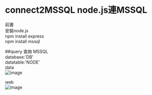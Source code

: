 connect2MSSQL  node.js連MSSQL
============
前置</br>
安裝node.js</br>
npm install express </br>
npm install mssql </br>


##query 查詢
MSSQL </br>
database:'DB'</br>
datatable:'NODE'</br>
data</br>
![image](https://imneverdied.github.io/node.js_note/pic/nodeSQL.png)</br>

web</br>
![image](https://imneverdied.github.io/node.js_note/pic/nodeSQLdata.png)</br>



